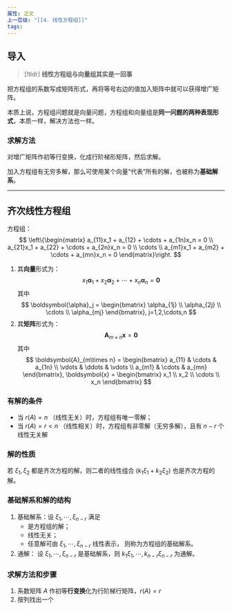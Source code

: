 ```yaml
---
属性: 正文
上一层级: "[[4. 线性方程组]]"
tags:
---
```


## 导入

> [!tldr] 
> **线性方程组与向量组其实是一回事**

把方程组的系数写成矩阵形式，再将等号右边的值加入矩阵中就可以获得增广矩阵。

本质上说，方程组问题就是向量问题，方程组和向量组是**同一问题的两种表现形式**，本质一样，解决方法也一样。

### 求解方法

对增广矩阵作初等行变换，化成行阶梯形矩阵，然后求解。

加入方程组有无穷多解，那么可使用某个向量“代表”所有的解，也被称为**基础解系**。

---

## 齐次线性方程组

方程组：
$$
\left\{\begin{matrix} 
  a_{11}x_1 + a_{12} + \cdots + a_{1n}x_n = 0 \\  
  a_{21}x_1 + a_{22} + \cdots + a_{2n}x_n = 0 \\
  \cdots \\
  a_{m1}x_1 + a_{m2} + \cdots + a_{mn}x_n = 0
\end{matrix}\right. 
$$

1. 其**向量**形式为：
$$
x_1 \boldsymbol{\alpha}_1 + x_2 \boldsymbol{\alpha}_2 + \cdots + x_n \boldsymbol{\alpha}_n = \boldsymbol{0}
$$
其中
$$
\boldsymbol{\alpha}_j = \begin{bmatrix} \alpha_{1j} \\ \alpha_{2j} \\ \cdots \\ \alpha_{mj} \end{bmatrix}, j=1,2,\cdots,n
$$
2. 其**矩阵**形式为：
$$
\boldsymbol{A}_{m\times n} \boldsymbol{x} = \boldsymbol{0}
$$
其中
$$
\boldsymbol{A}_{m\times n} = 
\begin{bmatrix}  
  a_{11} & \cdots & a_{1n} \\  
  \vdots & \ddots & \vdots \\  
  a_{m1} & \cdots & a_{mn}  
\end{bmatrix}, 
\boldsymbol{x} =
\begin{bmatrix} x_1 \\ x_2 \\ \cdots \\ x_n \end{bmatrix}
$$

### 有解的条件

- 当 $r(A) = n$ （线性无关）时，方程组有唯一零解；
- 当 $r(A) = r < n$ （线性相关）时，方程组有非零解（无穷多解），且有 $n-r$ 个线性无关解

### 解的性质

若 $\xi_{1}, \xi_{2}$ 都是齐次方程的解，则二者的线性组合 $(k_{1}\xi_{1}+k_{2}\xi_{2})$ 也是齐次方程的解。

### 基础解系和解的结构

1. 基础解系：设 $\xi_{1},\cdots,\xi_{n-r}$ 满足
	- 是方程组的解；
	- 线性无关；
	- 任意解可由 $\xi_{1},\cdots,\xi_{n-r}$ 线性表示，
	则称为方程组的基础解系。
2. 通解： 设 $\xi_{1},\cdots,\xi_{n-r}$ 是基础解系，则 $k_{1}\xi_{1},\cdots,k_{n-r}\xi_{n-r}$ 为通解。

### 求解方法和步骤

1. 系数矩阵 $A$ 作初等**行变换**化为行阶梯行矩阵，$r(A) = r$
2. 按列找出一个